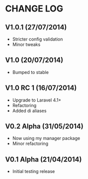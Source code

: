 CHANGE LOG
==========


## V1.0.1 (27/07/2014)

* Stricter config validation
* Minor tweaks


## V1.0 (20/07/2014)

* Bumped to stable


## V1.0 RC 1 (16/07/2014)

* Upgrade to Laravel 4.1+
* Refactoring
* Added di aliases


## V0.2 Alpha (31/05/2014)

* Now using my manager package
* Minor refactoring


## V0.1 Alpha (21/04/2014)

* Initial testing release
